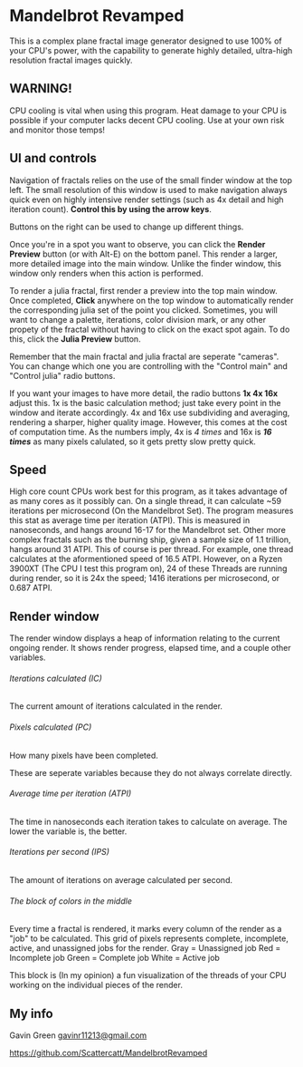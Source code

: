 # Mandelbrot Revamped
This is a complex plane fractal image generator designed to use 100% of your CPU's power, with the capability to generate highly detailed, ultra-high resolution fractal images quickly.

## WARNING!
CPU cooling is vital when using this program. Heat damage to your CPU is possible if your computer lacks decent CPU cooling. Use at your own risk and monitor those temps! 

## UI and controls
Navigation of fractals relies on the use of the small finder window at the top left. The small resolution of this window is used to make navigation always quick even on highly intensive render settings (such as 4x detail and high iteration count). **Control this by using the arrow keys**. 

Buttons on the right can be used to change up different things.

Once you're in a spot you want to observe, you can click the **Render Preview** button (or with Alt-E) on the bottom panel. This render a larger, more detailed image into the main window. Unlike the finder window, this window only renders when this action is performed.

To render a julia fractal, first render a preview into the top main window. Once completed, **Click** anywhere on the top window to automatically render the corresponding julia set of the point you clicked. Sometimes, you will want to change a palette, iterations, color division mark, or any other propety of the fractal without having to click on the exact spot again. To do this, click the **Julia Preview** button. 

Remember that the main fractal and julia fractal are seperate "cameras". You can change which one you are controlling with the "Control main" and "Control julia" radio buttons. 

If you want your images to have more detail, the radio buttons **1x 4x 16x** adjust this. 1x is the basic calculation method; just take every point in the window and iterate accordingly. 4x and 16x use subdividing and averaging, rendering a sharper, higher quality image. However, this comes at the cost of computation time. As the numbers imply, 4x is *4 times* and 16x is ***16 times*** as many pixels calulated, so it gets pretty slow pretty quick. 


## Speed 
High core count CPUs work best for this program, as it takes advantage of as many cores as it possibly can. On a single thread, it can calculate ~59 iterations per microsecond (On the Mandelbrot Set). The program measures this stat as average time per iteration (ATPI). This is measured in nanoseconds, and hangs around 16-17 for the Mandelbrot set. Other more complex fractals such as the burning ship, given a sample size of 1.1 trillion, hangs around 31 ATPI. This of course is per thread. For example, one thread calculates at the aformentioned speed of 16.5 ATPI. However, on a Ryzen 3900XT (The CPU I test this program on), 24 of these Threads are running during render, so it is 24x the speed; 1416 iterations per microsecond, or 0.687 ATPI. 

## Render window
The render window displays a heap of information relating to the current ongoing render. It shows render progress, elapsed time, and a couple other variables. 

###### Iterations calculated (IC) 
The current amount of iterations calculated in the render. 

###### Pixels calculated (PC)
How many pixels have been completed. 

These are seperate variables because they do not always correlate directly. 

###### Average time per iteration (ATPI) 
The time in nanoseconds each iteration takes to calculate on average. The lower the variable is, the better. 

###### Iterations per second (IPS)
The amount of iterations on average calculated per second.

###### The block of colors in the middle
Every time a fractal is rendered, it marks every column of the render as a "job" to be calculated. 
This grid of pixels represents complete, incomplete, active, and unassigned jobs for the render.
Gray = Unassigned job
Red = Incomplete job
Green = Complete job
White = Active job

This block is (In my opinion) a fun visualization of the threads of your CPU working on the individual pieces of the render.

## My info

Gavin Green
gavinr11213@gmail.com

https://github.com/Scattercatt/MandelbrotRevamped
